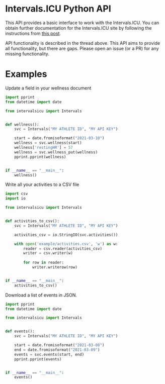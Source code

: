 # Intervals.ICU Python API

This API provides a basic interface to work with the Intervals.ICU.
You can obtain further documentation for the Intervals.ICU site by
following the instructions from [this post](https://forum.intervals.icu/t/api-access-to-intervals-icu/609).

API functionality is described in the thread above. This API aims to provide all functionality, but there are gaps. Please open an issue (or a PR) for any missing functionality.

# Examples

Update a field in your wellness document

```python
import pprint
from datetime import date

from intervalsicu import Intervals


def wellness():
    svc = Intervals("MY ATHLETE ID", "MY API KEY")

    start = date.fromisoformat("2021-03-10")
    wellness = svc.wellness(start)
    wellness['restingHR'] = 57
    wellness = svc.wellness_put(wellness)
    pprint.pprint(wellness)


if __name__ == "__main__":
    wellness()
```

Write all your activities to a CSV file

```python
import csv
import io

from intervalsicu import Intervals


def activities_to_csv():
    svc = Intervals("MY ATHLETE ID", "MY API KEY")

    activities_csv = io.StringIO(svc.activities())

    with open('example/activities.csv', 'w') as w:
        reader = csv.reader(activities_csv)
        writer = csv.writer(w)
        
        for row in reader:
            writer.writerow(row)


if __name__ == "__main__":
    activities_to_csv()
```

Download a list of events in JSON.

```python
import pprint
from datetime import date

from intervalsicu import Intervals


def events():
    svc = Intervals("MY ATHLETE ID", "MY API KEY")

    start = date.fromisoformat("2021-03-08")
    end = date.fromisoformat("2021-03-09")
    events = svc.events(start, end)
    pprint.pprint(events)


if __name__ == "__main__":
    events()
```
